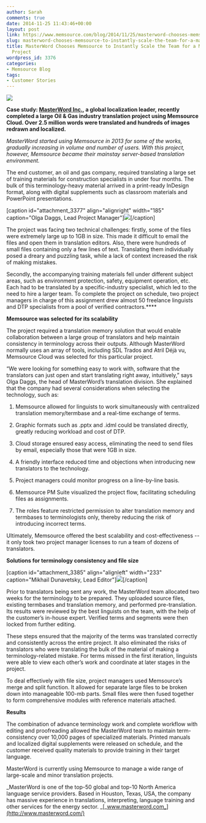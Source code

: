 ```yaml
---
author: Sarah
comments: true
date: 2014-11-25 11:43:46+00:00
layout: post
link: https://www.memsource.com/blog/2014/11/25/masterword-chooses-memsource-to-instantly-scale-the-team-for-a-major-gas-translation-project/
slug: masterword-chooses-memsource-to-instantly-scale-the-team-for-a-major-gas-translation-project
title: MasterWord Chooses Memsource to Instantly Scale the Team for a Major Gas Translation
  Project
wordpress_id: 3376
categories:
- Memsource Blog
tags:
- Customer Stories
---
```


[![](/wp-content/uploads/2014/11/masterword-services-squarelogo.png)](/wp-content/uploads/2014/11/masterword-services-squarelogo.png)

**Case study: [MasterWord Inc.](http://www.masterword.com/), a global localization leader, recently completed a large Oil & Gas industry translation project using Memsource Cloud. Over 2.5 million words were translated and hundreds of images redrawn and localized.**<!-- more -->

_MasterWord started using Memsource in 2013 for some of the works, gradually increasing in volume and number of users. With this project, however, Memsource became their mainstay server-based translation environment._

The end customer, an oil and gas company, required translating a large set of training materials for construction specialists in under four months. The bulk of this terminology-heavy material arrived in a print-ready InDesign format, along with digital supplements such as classroom materials and PowerPoint presentations.

[caption id="attachment_3377" align="alignright" width="185" caption="Olga Daggs, Lead Project Manager"][![](/wp-content/uploads/2014/11/Olga-Daggs_Lead-Project-Manager-240x300.jpg)](/wp-content/uploads/2014/11/Olga-Daggs_Lead-Project-Manager.jpg)[/caption]

The project was facing two technical challenges: firstly, some of the files were extremely large up to 1GB in size. This made it difficult to email the files and open them in translation editors. Also, there were hundreds of small files containing only a few lines of text. Translating them individually posed a dreary and puzzling task, while a lack of context increased the risk of making mistakes.

Secondly, the accompanying training materials fell under different subject areas, such as environment protection, safety, equipment operation, etc. Each had to be translated by a specific-industry specialist, which led to the need to hire a larger team. To complete the project on schedule, two project managers in charge of this assignment drew almost 50 freelance linguists and DTP specialists from a pool of verified contractors.****

**Memsource was selected for its scalability**

The project required a translation memory solution that would enable collaboration between a large group of translators and help maintain consistency in terminology across their outputs. Although MasterWord normally uses an array of tools, including SDL Trados and Atril Déjà vu, Memsource Cloud was selected for this particular project.

“We were looking for something easy to work with, software that the translators can just open and start translating right away, intuitively,” says Olga Daggs, the head of MasterWord’s translation division. She explained that the company had several considerations when selecting the technology, such as:



	
  1. Memsource allowed for linguists to work simultaneously with centralized translation memory/termbase and a real-time exchange of terms.

	
  2. Graphic formats such as .pptx and .idml could be translated directly, greatly reducing workload and cost of DTP.

	
  3. Cloud storage ensured easy access, eliminating the need to send files by email, especially those that were 1GB in size.

	
  4. A friendly interface reduced time and objections when introducing new translators to the technology.

	
  5. Project managers could monitor progress on a line-by-line basis.

	
  6. Memsource PM Suite visualized the project flow, facilitating scheduling files as assignments.

	
  7. The roles feature restricted permission to alter translation memory and termbases to terminologists only, thereby reducing the risk of introducing incorrect terms.


Ultimately, Memsource offered the best scalability and cost-effectiveness -- it only took two project manager licenses to run a team of dozens of translators.

**Solutions for terminology consistency and file size**

[caption id="attachment_3385" align="alignleft" width="233" caption="Mikhail Dunavetsky, Lead Editor"][![](/wp-content/uploads/2014/11/Mikhail-Dunavetsky_Lead-Editor-e1416915570511-300x297.jpg)](/wp-content/uploads/2014/11/Mikhail-Dunavetsky_Lead-Editor-e1416915570511.jpg)[/caption]

Prior to translators being sent any work, the MasterWord team allocated two weeks for the terminology to be prepared. They uploaded source files, existing termbases and translation memory, and performed pre-translation. Its results were reviewed by the best linguists on the team, with the help of the customer’s in-house expert. Verified terms and segments were then locked from further editing.

These steps ensured that the majority of the terms was translated correctly and consistently across the entire project. It also eliminated the risks of translators who were translating the bulk of the material of making a terminology-related mistake. For terms missed in the first iteration, linguists were able to view each other’s work and coordinate at later stages in the project.

To deal effectively with file size, project managers used Memsource’s merge and split function. It allowed for separate large files to be broken down into manageable 100-mb parts. Small files were then fused together to form comprehensive modules with reference materials attached.

**Results**

The combination of advance terminology work and complete workflow with editing and proofreading allowed the MasterWord team to maintain term-consistency over 10,000 pages of specialized materials. Printed manuals and localized digital supplements were released on schedule, and the customer received quality materials to provide training in their target language.

MasterWord is currently using Memsource to manage a wide range of large-scale and minor translation projects.



_MasterWord is one of the top-50 global and top-10 North America language service providers. Based in Houston, Texas, USA, the company has massive experience in translations, interpreting, language training and other services for the energy sector. _[_www.masterword.com_](http://www.masterword.com/)
